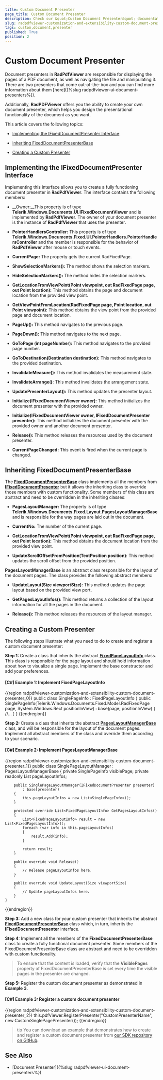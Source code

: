 ```yaml
---
title: Custom Document Presenter
page_title: Custom Document Presenter
description: Check our &quot;Custom Document Presenter&quot; documentation article for the RadPdfViewer WPF control.
slug: radpdfviewer-customization-and-extensibility-custom-document-presenter
tags: custom,document,presenter
published: True
position: 2
---
```


# Custom Document Presenter



Document presenters in __RadPdfViewer__ are responsible for displaying the pages of a PDF document, as well as navigating the file and manipulating it. There are two presenters that come out-of-the-box and you can find more information about them  [here]({%slug radpdfviewer-ui-document-presenters%}).
      

Additionally, __RadPDFViewer__ offers you the ability to create your own document presenter, which helps you design the presentational functionality of the document as you want.
      

This article covers the following topics:
      

* [Implementing the IFixedDocumentPresenter Interface](#implementing-the-ifixeddocumentpresenter-interface)

* [Inheriting FixedDocumentPresenterBase](#inheriting-fixeddocumentpresenterbase)

* [Creating a Custom Presenter](#creating-a-custom-presenter)

## Implementing the IFixedDocumentPresenter Interface

Implementing this interface allows you to create a fully functioning document presenter in __RadPdfViewer__. The interface contains the following members:
        

* __Owner:__Тhis property is of type __Telerik.Windows.Documents.UI.IFixedDocumentViewer__ and is implemented by __RadPdfViewer__. The owner of your document presenter is the instance of __RadPdfViewer__ that uses the presenter.
            

* __PointerHandlersController:__ This property is of type  __Telerik.Windows.Documents.Fixed.UI.PointerHandlers.PointerHandlersController__ and the member is responsible for the behavior of __RadPdfViewer__ after mouse or touch events.
            

* __CurrentPage:__ The property gets the current RadFixedPage.
            

* __ShowSelectionMarkers():__ The method shows the selection markers.
            

* __HideSelectionMarkers():__ The method hides the selection markers.
            

* __GetLocationFromViewPoint(Point viewpoint, out RadFixedPage page, out Point location):__ This method obtains the page and document location from the provided view point.
            

* __GetViewPointFromLocation(RadFixedPage page, Point location, out Point viewpoint):__ This method obtains the view point from the provided page and document location.
            

* __PageUp():__ This method navigates to the previous page.
            

* __PageDown():__ This method navigates to the next page.
            

* __GoToPage (int pageNumber):__ This method navigates to the provided page number.
            

* __GoToDestination(Destination destination):__ This method navigates to the provided destination.
            

* __InvalidateMeasure():__ This method invalidates the measurement state.
            

* __InvalidateArrange():__ This method invalidates the arrangement state.
            

* __UpdatePresenterLayout():__ This method updates the presenter layout.
            

* __Initialize(IFixedDocumentViewer owner):__ This method initializes the document presenter with the provided owner.
            

* __Initialize(IFixedDocumentViewer owner, IFixedDocumentPresenter presenter):__ This method initializes the document presenter with the provided owner and another document presenter.
            

* __Release():__ This method releases the resources used by the document presenter.
            

* __CurrentPageChanged:__ This event is fired when the current page is changed.
            

## Inheriting FixedDocumentPresenterBase

The [__FixedDocumentPresenterBase__](https://docs.telerik.com/devtools/wpf/api/telerik.windows.documents.ui.fixeddocumentpresenterbase) class implements all the members from [__IFixedDocumentPresenter__](https://docs.telerik.com/devtools/wpf/api/telerik.windows.documents.ui.ifixeddocumentpresenter) but it allows the inheriting class to override those members with custom functionality. Some members of this class are abstract and need to be overridden in the inheriting classes:
        

* __PagesLayoutManager:__ The property is of type __Telerik.Windows.Documents.Fixed.Layout.PagesLayoutManagerBase__  and is responsible for the way pages are laid out in the document.
            

* __CurrentNo:__ The number of the current page.
            

* __GetLocationFromViewPoint(Point viewpoint, out RadFixedPage page, out Point location):__ This method obtains the document location from the provided view point.
            

* __UpdateScrollOffsetFromPosition(TextPosition position):__ This method updates the scroll offset from the provided position.
            

__PagesLayoutManagerBase__ is an abstract class responsible for the layout of the document pages. The class provides the following abstract members:
        

* __UpdateLayout(Size viewportSize):__ This method updates the page layout based on the provided view port.
            

* __GetPagesLayoutInfos():__ This method returns a collection of the layout information for all the pages in the document.
            

* __Release():__ This method releases the resources of the layout manager.
            

## Creating a Custom Presenter

The following steps illustrate what you need to do to create and register a custom document presenter:
        

__Step 1:__ Create a class that inherits the abstract [__FixedPageLayoutInfo__](https://docs.telerik.com/devtools/wpf/api/telerik.windows.documents.fixed.layout.fixedpagelayoutinfo) class. This class is responsible for the page layout and should hold information about how to visualize a single page. Implement the base constructor and add your preferences.
        

#### __[C#] Example 1: Implement FixedPageLayoutInfo__

{{region radpdfviewer-customization-and-extensibility-custom-document-presenter_0}}
	public class SinglePageInfo : FixedPageLayoutInfo
	{
	    public SinglePageInfo(Telerik.Windows.Documents.Fixed.Model.RadFixedPage page, System.Windows.Rect positionInView)
	        : base(page, positionInView)
	    {
	        //...
	    }
	}
{{endregion}}

__Step 2:__ Create a class that inherits the abstract [__PagesLayoutManagerBase__](https://docs.telerik.com/devtools/wpf/api/telerik.windows.documents.fixed.layout.pageslayoutmanagerbase) class, and will be responsible for the layout of the document pages. Implement all abstract members of the class and override them according to your scenario.
       

#### __[C#] Example 2: Implement PagesLayoutManagerBase__

{{region radpdfviewer-customization-and-extensibility-custom-document-presenter_1}}
    public class SinglePageLayoutManager : PagesLayoutManagerBase
    {
        private SinglePageInfo visiblePage;
        private readonly List<SinglePageInfo> pageLayoutInfos;

        public SinglePageLayoutManager(IFixedDocumentPresenter presenter)
            : base(presenter)
        {
            this.pageLayoutInfos = new List<SinglePageInfo>();
        }

        protected override List<FixedPageLayoutInfo> GetPagesLayoutInfos()
        {
            List<FixedPageLayoutInfo> result = new List<FixedPageLayoutInfo>();
            foreach (var info in this.pageLayoutInfos)
            {
                result.Add(info);
            }

            return result;
        }

        public override void Release()
        {
            // Release pageLayoutInfos here.
        }

        public override void UpdateLayout(Size viewportSize)
        {
            // Update pageLayoutInfos here.
        }
    }
{{endregion}} 


__Step 3:__ Add a new class for your custom presenter that inherits the abstract [__FixedDocumentPresenterBase__](https://docs.telerik.com/devtools/wpf/api/telerik.windows.documents.ui.fixeddocumentpresenterbase) class which, in turn, inherits the __IFixedDocumentPresenter__ interface.
        

__Step 4:__ Implement all the members of the __FixedDocumentPresenterBase__ class to create a fully functional document presenter. Some members of the FixedDocumentPresenterBase class are abstract and need to be overridden with custom functionality.

>To ensure that the content is loaded, verify that the **VisiblePages** property of FixedDocumentPresenterBase is set every time the visible pages in the presenter are changed.

__Step 5:__ Register the custom document presenter as demonstrated in **Example 3**.
        

#### __[C#] Example 3: Register a custom document presenter__

{{region radpdfviewer-customization-and-extensibility-custom-document-presenter_2}}
	        this.pdfViewer.RegisterPresenter("CustomPresenterName", new CustomSinglePagePresenter());
{{endregion}}



>tip You can download an example that demonstrates how to create and register a custom document presenter from  [our SDK repository on GitHub](https://github.com/telerik/xaml-sdk/blob/master/PdfViewer/CustomPresenter).
        

## See Also

 * [Document Presenter]({%slug radpdfviewer-ui-document-presenters%})

